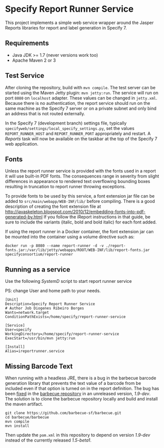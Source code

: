 # Specify Report Runner Service

This project implements a simple web service wrapper around the Jasper
Reports libraries for report and label generation in Specify 7.

## Requirements

- Java JDK >= 1.7 (never versions work too)
- Apache Maven 2 or 3

## Test Service

After cloning the repository, build with `mvn compile`. The test
server can be started using the Maven Jetty plugin: `mvn
jetty:run`. The service will run on port `8080` on `localhost`
adapter. These values can be changed in `jetty.xml`. Because there is
no authentication, the report service should run on the same machine
as the Specify 7 server or on a private subnet and only bind an
address that is not routed externally.

In the Specify 7 (development branch) settings file, typically
`specifyweb/settings/local_specify_settings.py`, set the values
`REPORT_RUNNER_HOST` and `REPORT_RUNNER_PORT` appropriately and
restart. A *Reports* task will now be available on the taskbar at the
top of the Specify 7 web application.

## Fonts

Unless the report runner service is provided with the fonts used in a
report it will use built-in PDF fonts. The consequences range in
severity from slight differences in appearance to rendered text
overflowing bounding boxes resulting in truncation to report runner throwing
exceptions.

To provide fonts to be used by this service, a font extension jar file
can be added to `src/main/webapp/WEB-INF/lib/` before compiling. There
is a good description of creating the font extension file at
http://javaskeleton.blogspot.com/2010/12/embedding-fonts-into-pdf-generated-by.html
If you follow the iReport instructions in that guide, be sure to
include the variants (italic, bold and bold italic) for each font added.

If using the report runner in a Docker container, the font extension
jar can be mounted into the container using a volume directive such
as:

```
docker run -p 8080 --name report-runner -d -v ./report-fonts.jar:/var/lib/jetty/webapps/ROOT/WEB-INF/lib/report-fonts.jar specifyconsortium/report-runner
```

## Running as a service

Use the following *SystemD* script to start report runner service

PS: change User and home path to your needs.

```
[Unit]
Description=Specify Report Runner Service 
# Author Job Diogenes Ribeiro Borges
Wants=network.target
ConditionPathExists=/home/specify/report-runner-service

[Service]
User=specify
WorkingDirectory=/home/specify/report-runner-service
ExecStart=/usr/bin/mvn jetty:run

[Install]
Alias=ireportrunner.service
```

## Missing Barcode Text

When running with a headless JRE, there is a bug in the barbecue
barcode generation library that prevents the text value of a barcode
from be included even if that option is turned on in the report
definition. The bug has been
[fixed](https://github.com/barbecue-sf/barbecue/commit/420f362ac2348b8a7cbb056e5d920317ce0a0ce1)
in the
[barbecue repository](https://github.com/barbecue-sf/barbecue) in an
unreleased version, *1.9-dev*. The solution is to clone the barbecue
repository locally and build and install the maven artifact.

```
git clone https://github.com/barbecue-sf/barbecue.git
cd barbecue/barbecue
mvn compile
mvn install
```

Then update the `pom.xml` in this repository to depend on version
*1.9-dev* instead of the currently released *1.5-beta1*.

